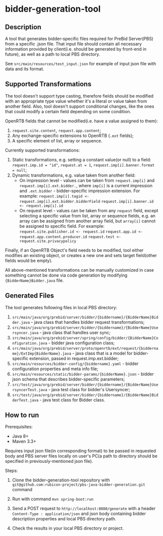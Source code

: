 # bidder-generation-tool

## Description

A tool that generates bidder-specific files required for PreBid Server(PBS) from a specific .json file. 
That input file should contain all necessary information provided by client(i.e. should be generated by front-end in future), as well as a path to local PBS directory.

See `src/main/resources/test_input.json` for example of input json file with data and its format.

## Supported Transformations

The tool doesn't support type casting, therefore fields should be modified with an appropriate type value whether it's a literal or value taken from another field.
Also, tool doesn't support conditional changes, like the ones that could modify a certain field depending on some condition. 

OpenRTB fields that cannot be modified(i.e. have a value assigned to them):
1. `request.site.content`, `request.app.content`;
1. Any exchange-specific extensions to OpenRTB (`.ext` fields);
1. A specific element of list, array or sequence.

Currently supported transformations:
1. Static transformations, e.g. setting a constant value(or null) to a field: 
`request.imp.id = "id"`, `request.at = 1`, `request.imp[i].banner.format = null`;
2. Dynamic transformations, e.g. value taken from another field:
    * On impression level - values can be taken from `request.imp[i]` and `request.imp[i].ext.bidder.`, 
    where `imp[i]` is a current impression and `.ext.bidder` - bidder-specific impression extension. For example: 
    `request.imp[i].tagid <- request.imp[i].ext.bidder.bidderField`
    `request.imp[i].banner.id <- request.imp[i].id`    
    * On request level - values can be taken from any `request` field, except selecting a specific value from list, 
    array or sequence fields, e.g. an array can be assigned from another array field, but `array[i]` cannot be assigned 
    to specific field. For example:
    `request.site.publisher.id <- request.id`
    `request.app.id <- request.app.content.producer.id`
    `request.test <- request.site.privacypolicy`

Finally, if an OpenRTB Object's field needs to be modified, tool either modifies an existing object, or creates a new one and sets target field(other fields would be empty).

All above-mentioned transformations can be manually customized in case something cannot be done via code generation by modifying `{BidderName}Bidder.java` file.
     
## Generated Files

The tool generates following files in local PBS directory:
1. `src/main/java/org/prebid/server/bidder/{biddername}/{BidderName}Bidder.java` - java class that handles bidder request transformations;
1. `src/main/java/org/prebid/server/bidder/{biddername}/{BidderName}Usersyncer.java` - java class that handles user sync;
1. `src/main/java/org/prebid/server/spring/config/bidder/{BidderName}Configuration.java` - bidder java configuration class;
1. `src/main/java/org/prebid/server/proto/openrtb/ext/request/{biddername}/ExtImp{BidderName}.java` - java class that is a model for bidder-specific extension, passed in request.imp.ext.bidder;
1. `src/main/resources/bidder-config/{biddername}.yaml` - bidder configuration properties and meta info file;
1. `src/main/resources/static/bidder-params/{bidderName}.json` - bidder json schema that describes bidder-specific parameters;
1. `src/test/java/org/prebid/server/bidder/{biddername}/{BidderName}UsersyncerTest.java` - java test class for bidder's Usersyncer;
1. `src/test/java/org/prebid/server/bidder/{biddername}/{BidderName}BidderTest.java` - java test class for Bidder class.

## How to run

Prerequisites:
- Java 8+
- Maven 3.3+

Requires input json file(in corresponding format) to be passed in requested body and PBS server files locally on user's PC(a path to directory should be specified in previously-mentioned json file).

Steps:

1. Clone the bidder-generation-tool repository with `git@github.com:rubicon-project/pbs-java-bidder-generation.git` command

2. Run with command `mvn spring-boot:run`

3. Send a POST request to `http://localhost:8080/generate` with a header `Content-Type : application/json` and json body containing bidder description properties and local PBS directory path.

4. Check the results in your local PBS directory or project.
